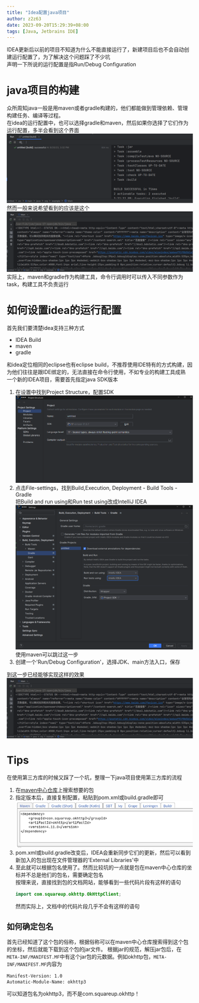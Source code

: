 ```yaml
---
title: "Idea配置java项目"
author: z2z63
date: 2023-09-20T15:29:39+08:00
tags: [Java, Jetbrains IDE]
---
```

IDEA更新后以前的项目不知道为什么不能直接运行了，新建项目后也不会自动创建运行配置了，为了解决这个问题踩了不少坑  
声明一下所说的运行配置是指Run/Debug Configuration
# java项目的构建
众所周知java一般是用maven或者gradle构建的，他们都能做到管理依赖、管理构建任务、编译等过程。  
在idea的运行配置中，也可以选择gradle和maven，然后如果你选择了它们作为运行配置，多半会看到这个界面
![](https://raw.githubusercontent.com/z2z63/image/main/img20230920153257.png)
然而一般来说希望看到的应该是这个
![](https://raw.githubusercontent.com/z2z63/image/main/img20230920154601.png)
实际上，maven和gradle作为构建工具，命令行调用时可以传入不同参数作为task，构建工具不负责运行

# 如何设置idea的运行配置
首先我们要清楚idea支持三种方式
- IDEA Build
- maven
- gradle

和idea定位相同的eclipse也有eclipse build，不推荐使用IDE特有的方式构建，因为他们往往是跟IDE绑定的，无法直接在命令行使用，不如专业的构建工具成熟  
一个新的IDEA项目，需要首先指定java SDK版本  
1. 在设置中找到Project Structure，配置SDK
![](https://raw.githubusercontent.com/z2z63/image/main/img20230920153950.png)
2. 点击File-settings，找到Build,Execution, Deployment - Build Tools - Gradle  
把Build and run using和Run test using改成IntelliJ IDEA
![](https://raw.githubusercontent.com/z2z63/image/main/img20230920154230.png)
使用maven可以跳过这一步
3. 创建一个'Run/Debug Configuration'，选择JDK、main方法入口，保存
   
到这一步已经能够实现这样的效果
![](https://raw.githubusercontent.com/z2z63/image/main/img20230920154601.png)
# Tips
在使用第三方库的时候又踩了一个坑，整理一下java项目使用第三方库的流程
1. 在[maven中心仓库](https://mvnrepository.com/)上搜索想要的包
2. 指定版本后，直接复制配置，粘贴到pom.xml或build.gradle即可
   ![](https://raw.githubusercontent.com/z2z63/image/main/img20230920155320.png)
3. pom.xml或build.gradle改变后，IDEA会重新同步它们的更新，然后可以看到新加入的包出现在文件管理器的'External Libraries'中
4. 至此就可以根据包名使用了。然而比较坑的一点就是包在maven中心仓库的坐标并不总是他们的包名，需要确定包名  
   按理来说，直接找到包的文档网站，能够看到一些代码片段有这样的语句
   ```java
   import com.squareup.okhttp.OkHttpClient;
   ```
    然而实际上，文档中的代码片段几乎不会有这样的语句

## 如何确定包名
首先已经知道了这个包的俗称，根据俗称可以在maven中心仓库搜索得到这个包的坐标，然后就能下载到这个包的jar文件。
根据jar的规范，解压jar包后，在`META-INF/MANIFEST.MF`中有这个jar包的元数据。例如okhttp包，`META-INF/MANIFEST.MF`内容为
```text
Manifest-Version: 1.0
Automatic-Module-Name: okhttp3
```
可以知道包名为okhttp3，而不是com.squareup.okhttp！
